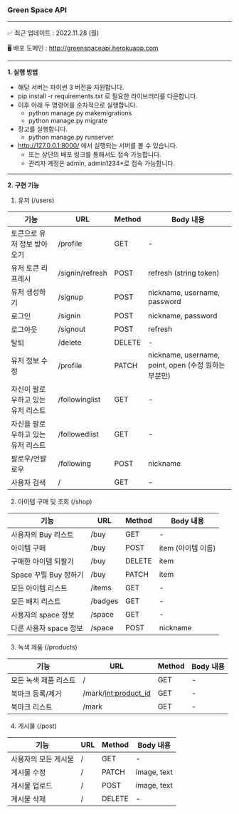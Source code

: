 
### Green Space API 

---

✅ 최근 업데이트 : 2022.11.28 (월)

🖥 배포 도메인 : http://greenspaceapi.herokuapp.com


---

**1. 실행 방법**

* 해당 서버는 파이썬 3 버전을 지원합니다.
* pip install -r requirements.txt 로 필요한 라이브러리를 다운합니다.
* 이후 아래 두 명령어를 순차적으로 실행합니다.
  * python manage.py makemigrations
  * python manage.py migrate
* 장고를 실행합니다.
  * python manage.py runserver
* http://127.0.0.1:8000/ 에서 실행되는 서버를 볼 수 있습니다.
  * 또는 상단의 배포 링크를 통해서도 접속 가능합니다.
  * 관리자 계정은 admin, admin1234*로 접속 가능합니다.

---

**2. 구현 기능**

1) 유저 (/users) 

|기능|URL|Method|Body 내용|
|----|----|----|----|
|토큰으로 유저 정보 받아오기|/profile|GET|-|
|유저 토큰 리프레시|/signin/refresh|POST|refresh (string token)|
|유저 생성하기|/signup|POST|nickname, username, password|
|로그인|/signin|POST|nickname, password|
|로그아웃|/signout|POST|refresh|
|탈퇴|/delete|DELETE|-|
|유저 정보 수정|/profile|PATCH|nickname, username, point, open (수정 원하는 부분만)|
|자신이 팔로우하고 있는 유저 리스트|/followinglist|GET|-|
|자신을 팔로우하고 있는 유저 리스트|/followedlist|GET|-|
|팔로우/언팔로우|/following|POST|nickname|
|사용자 검색|/|GET|-|

2) 아이템 구매 및 조회 (/shop)

|기능|URL|Method|Body 내용|
|----|----|----|----|
|사용자의 Buy 리스트|/buy|GET|-|
|아이템 구매|/buy|POST|item (아이템 이름)|
|구매한 아이템 되팔기|/buy|DELETE|item|
|Space 꾸밀 Buy 정하기|/buy|PATCH|item|
|모든 아이템 리스트|/items|GET|-|
|모든 배지 리스트|/badges|GET|-|
|사용자의 space 정보|/space|GET|-|
|다른 사용자 space 정보|/space|POST|nickname|

3) 녹색 제품 (/products)

|기능|URL|Method|Body 내용|
|----|----|----|----|
|모든 녹색 제품 리스트|/|GET|-|
|북마크 등록/제거|/mark/<int:product_id>|GET|-|
|북마크 리스트|/mark|GET|-|

4) 게시물 (/post)

|기능|URL|Method|Body 내용|
|----|----|----|----|
|사용자의 모든 게시물|/|GET|-|
|게시물 수정|/<id>|PATCH|image, text|
|게시물 업로드|/|POST|image, text|
|게시물 삭제|/<id>|DELETE|-|


